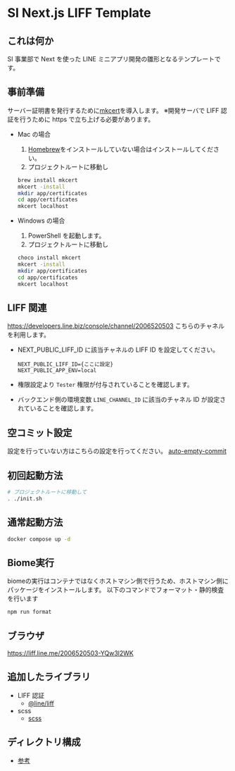 # SI Next.js LIFF Template

## これは何か

SI 事業部で Next を使った LINE ミニアプリ開発の雛形となるテンプレートです。

## 事前準備

サーバー証明書を発行するために[mkcert](https://formulae.brew.sh/formula/mkcert)を導入します。
※開発サーバで LIFF 認証を行うために https で立ち上げる必要があります。

- Mac の場合

  1. [Homebrew](https://brew.sh/ja/)をインストールしていない場合はインストールしてください。
  2. プロジェクトルートに移動し

  ```bash
  brew install mkcert
  mkcert -install
  mkdir app/certificates
  cd app/certificates
  mkcert localhost
  ```

- Windows の場合
  1. PowerShell を起動します。
  2. プロジェクトルートに移動し
  ```bash
  choco install mkcert
  mkcert -install
  mkdir app/certificates
  cd app/certificates
  mkcert localhost
  ```

## LIFF 関連

https://developers.line.biz/console/channel/2006520503
こちらのチャネルを利用します。

- NEXT_PUBLIC_LIFF_ID に該当チャネルの LIFF ID を設定してください。

  ```env
  NEXT_PUBLIC_LIFF_ID={ここに設定}
  NEXT_PUBLIC_APP_ENV=local
  ```

- 権限設定より `Tester` 権限が付与されていることを確認します。
- バックエンド側の環境変数 `LINE_CHANNEL_ID` に該当のチャネル ID が設定されていることを確認します。

## 空コミット設定

設定を行っていない方はこちらの設定を行ってください。
[auto-empty-commit](https://github.com/si-bullbase/auto-empty-commit)

## 初回起動方法

```bash
# プロジェクトルートに移動して
. ./init.sh
```

## 通常起動方法

```bash
docker compose up -d
```

## Biome実行
biomeの実行はコンテナではなくホストマシン側で行うため、ホストマシン側にパッケージをインストールします。
以下のコマンドでフォーマット・静的検査を行います
```bash
npm run format
```

## ブラウザ

https://liff.line.me/2006520503-YQw3l2WK

## 追加したライブラリ

- LIFF 認証
  - [@line/liff](https://www.npmjs.com/package/@line/liff)
- scss
  - [scss](https://www.npmjs.com/package/sass)

## ディレクトリ構成

- [参考](https://www.notion.so/bulletgroup/Next-af4ff735fc8c48f28817307ed976664b?pvs=4#6480213f22da47ed930000e801b2ab35)
